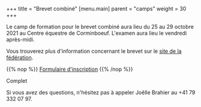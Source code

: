 +++
title = "Brevet combiné"
[menu.main]
  parent = "camps"
  weight = 30
+++

Le camp de formation pour le brevet combiné aura lieu
du 25 au 29 octobre 2021
au Centre équestre de Corminboeuf. L'examen aura lieu le vendredi après-midi.

Vous trouverez plus d'information concernant le brevet sur le [site de la fédération](https://www.fnch.ch/fr/Sport/Brevets/Combine.html).


{{% nop %}}
<a class="button" href="https://docs.google.com/forms/d/e/1FAIpQLScL05lJc0-ctN4t-g8pfzSGVTxLunrSniSrAE7dMfGqU_5NiQ/viewform?usp=sf_link" target="_blank">Formulaire d'inscription</a>
{{% /nop %}}

<span class="button primary disabled">Complet</span>

Si vous avez des questions, n'hésitez pas à appeler Joêlle Brahier au +41 79 332 07 97.
